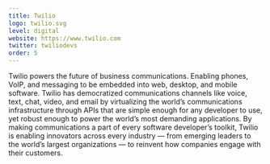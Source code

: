 ```yaml
---
title: Twilio
logo: twilio.svg
level: digital
website: https://www.twilio.com
twitter: twiliodevs
order: 5
---
```

Twilio powers the future of business communications. Enabling phones, VoIP, and messaging to be embedded into web, desktop, and mobile software. Twilio has democratized communications channels like voice, text, chat, video, and email by virtualizing the world’s communications infrastructure through APIs that are simple enough for any developer to use, yet robust enough to power the world’s most demanding applications. By making communications a part of every software developer’s toolkit, Twilio is enabling innovators across every industry — from emerging leaders to the world’s largest organizations — to reinvent how companies engage with their customers.